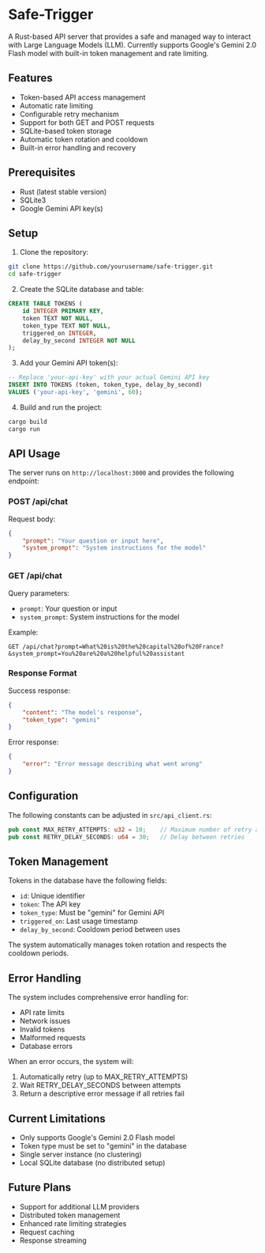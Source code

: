 # Safe-Trigger

A Rust-based API server that provides a safe and managed way to interact with Large Language Models (LLM). Currently supports Google's Gemini 2.0 Flash model with built-in token management and rate limiting.

## Features

- Token-based API access management
- Automatic rate limiting
- Configurable retry mechanism
- Support for both GET and POST requests
- SQLite-based token storage
- Automatic token rotation and cooldown
- Built-in error handling and recovery

## Prerequisites

- Rust (latest stable version)
- SQLite3
- Google Gemini API key(s)

## Setup

1. Clone the repository:
```bash
git clone https://github.com/yourusername/safe-trigger.git
cd safe-trigger
```

2. Create the SQLite database and table:
```sql
CREATE TABLE TOKENS (
    id INTEGER PRIMARY KEY,
    token TEXT NOT NULL,
    token_type TEXT NOT NULL,
    triggered_on INTEGER,
    delay_by_second INTEGER NOT NULL
);
```

3. Add your Gemini API token(s):
```sql
-- Replace 'your-api-key' with your actual Gemini API key
INSERT INTO TOKENS (token, token_type, delay_by_second) 
VALUES ('your-api-key', 'gemini', 60);
```

4. Build and run the project:
```bash
cargo build
cargo run
```

## API Usage

The server runs on `http://localhost:3000` and provides the following endpoint:

### POST /api/chat

Request body:
```json
{
    "prompt": "Your question or input here",
    "system_prompt": "System instructions for the model"
}
```

### GET /api/chat

Query parameters:
- `prompt`: Your question or input
- `system_prompt`: System instructions for the model

Example:
```
GET /api/chat?prompt=What%20is%20the%20capital%20of%20France?&system_prompt=You%20are%20a%20helpful%20assistant
```

### Response Format

Success response:
```json
{
    "content": "The model's response",
    "token_type": "gemini"
}
```

Error response:
```json
{
    "error": "Error message describing what went wrong"
}
```

## Configuration

The following constants can be adjusted in `src/api_client.rs`:

```rust
pub const MAX_RETRY_ATTEMPTS: u32 = 10;    // Maximum number of retry attempts
pub const RETRY_DELAY_SECONDS: u64 = 30;   // Delay between retries
```

## Token Management

Tokens in the database have the following fields:
- `id`: Unique identifier
- `token`: The API key
- `token_type`: Must be "gemini" for Gemini API
- `triggered_on`: Last usage timestamp
- `delay_by_second`: Cooldown period between uses

The system automatically manages token rotation and respects the cooldown periods.

## Error Handling

The system includes comprehensive error handling for:
- API rate limits
- Network issues
- Invalid tokens
- Malformed requests
- Database errors

When an error occurs, the system will:
1. Automatically retry (up to MAX_RETRY_ATTEMPTS)
2. Wait RETRY_DELAY_SECONDS between attempts
3. Return a descriptive error message if all retries fail

## Current Limitations

- Only supports Google's Gemini 2.0 Flash model
- Token type must be set to "gemini" in the database
- Single server instance (no clustering)
- Local SQLite database (no distributed setup)

## Future Plans

- Support for additional LLM providers
- Distributed token management
- Enhanced rate limiting strategies
- Request caching
- Response streaming
